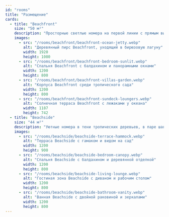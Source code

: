 ```yaml
---
id: "rooms"
title: "Размещение"
cards:
  - title: "Beachfront"
    size: "50 м²"
    description: "Просторные светлые номера на первой линии с прямым выходом к океану. Здесь есть большая спальня, ванная с душем и собственная терраса с лежаками, где удобно встречать рассветы."
    images:
      - src: "/rooms/beachfront/beachfront-ocean-jetty.webp"
        alt: "Деревянный пирс Beachfront, уходящий в бирюзовую лагуну"
        width: 1920
        height: 1080
      - src: "/rooms/beachfront/beachfront-bedroom-sunlit.webp"
        alt: "Спальня Beachfront с балдахином и панорамными окнами"
        width: 1200
        height: 800
      - src: "/rooms/beachfront/beachfront-villas-garden.webp"
        alt: "Корпуса Beachfront среди тропического сада"
        width: 1200
        height: 800
      - src: "/rooms/beachfront/beachfront-sundeck-loungers.webp"
        alt: "Солнечная терраса Beachfront с лежаками у океана"
        width: 1187
        height: 742
  - title: "Beachside"
    size: "44 м²"
    description: "Уютные номера в тени тропических деревьев, в паре шагов от пляжа. Терраса с гамаком, зонированная спальня и рабочий стол создают комфорт для отдыха и созерцания."
    images:
      - src: "/rooms/beachside/beachside-terrace-hammock.webp"
        alt: "Терраса Beachside с гамаком и видом на сад"
        width: 1200
        height: 900
      - src: "/rooms/beachside/beachside-bedroom-canopy.webp"
        alt: "Спальня Beachside с балдахином и деревянной отделкой"
        width: 1200
        height: 800
      - src: "/rooms/beachside/beachside-living-lounge.webp"
        alt: "Гостиная зона Beachside с диваном и рабочим столом"
        width: 1200
        height: 800
      - src: "/rooms/beachside/beachside-bathroom-vanity.webp"
        alt: "Ванная Beachside с двойной раковиной и зеркалами"
        width: 1200
        height: 800
---
```

